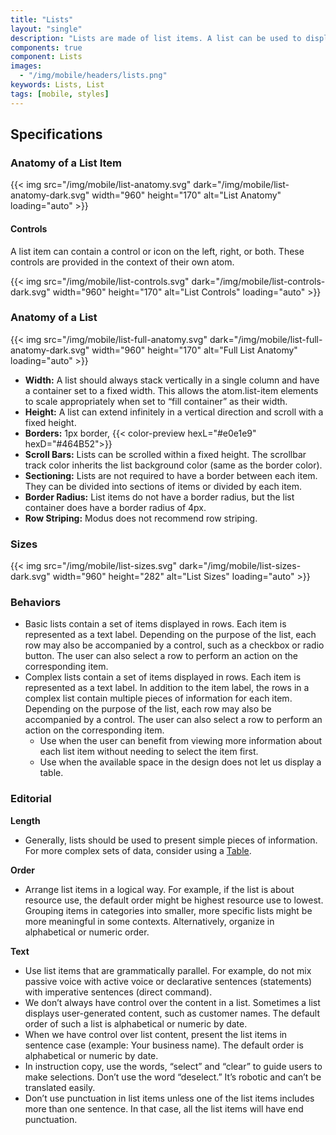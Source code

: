 ```yaml
---
title: "Lists"
layout: "single"
description: "Lists are made of list items. A list can be used to display content related to a single subject."
components: true
component: Lists
images:
  - "/img/mobile/headers/lists.png"
keywords: Lists, List
tags: [mobile, styles]
---
```


## Specifications

### Anatomy of a List Item

{{< img src="/img/mobile/list-anatomy.svg" dark="/img/mobile/list-anatomy-dark.svg" width="960" height="170" alt="List Anatomy" loading="auto" >}}

#### Controls

A list item can contain a control or icon on the left, right, or both.  These controls are provided in the context of their own atom.

{{< img src="/img/mobile/list-controls.svg" dark="/img/mobile/list-controls-dark.svg" width="960" height="170" alt="List Controls" loading="auto" >}}

### Anatomy of a List

{{< img src="/img/mobile/list-full-anatomy.svg" dark="/img/mobile/list-full-anatomy-dark.svg" width="960" height="170" alt="Full List Anatomy" loading="auto" >}}

- **Width:** A list should always stack vertically in a single column and have a container set to a fixed width.  This allows the atom.list-item elements to scale appropriately when set to “fill container” as their width.
- **Height:** A list can extend infinitely in a vertical direction and scroll with a fixed height.
- **Borders:** 1px border, {{< color-preview hexL="#e0e1e9" hexD="#464B52">}}
- **Scroll Bars:** Lists can be scrolled within a fixed height. The scrollbar track color inherits the list background color (same as the border color).
- **Sectioning:** Lists are not required to have a border between each item. They can be divided into sections of items or divided by each item.
- **Border Radius:** List items do not have a border radius, but the list container does have a border radius of 4px.
- **Row Striping:** Modus does not recommend row striping.

### Sizes

{{< img src="/img/mobile/list-sizes.svg" dark="/img/mobile/list-sizes-dark.svg" width="960" height="282" alt="List Sizes" loading="auto" >}}

### Behaviors

- Basic lists contain a set of items displayed in rows. Each item is represented as a text label. Depending on the purpose of the list, each row may also be accompanied by a control, such as a checkbox or radio button. The user can also select a row to perform an action on the corresponding item.
- Complex lists contain a set of items displayed in rows. Each item is represented as a text label. In addition to the item label, the rows in a complex list contain multiple pieces of information for each item. Depending on the purpose of the list, each row may also be accompanied by a control. The user can also select a row to perform an action on the corresponding item.
  - Use when the user can benefit from viewing more information about each list item without needing to select the item first.
  - Use when the available space in the design does not let us display a table.

### Editorial

**Length**

- Generally, lists should be used to present simple pieces of information. For more complex sets of data, consider using a [Table](/components/mobile/tables/).

**Order**

- Arrange list items in a logical way. For example, if the list is about resource use, the default order might be highest resource use to lowest. Grouping items in categories into smaller, more specific lists might be more meaningful in some contexts. Alternatively, organize in alphabetical or numeric order.

**Text**

- Use list items that are grammatically parallel. For example, do not mix passive voice with active voice or declarative sentences (statements) with imperative sentences (direct command).
- We don’t always have control over the content in a list. Sometimes a list displays user-generated content, such as customer names. The default order of such a list is alphabetical or numeric by date.
- When we have control over list content, present the list items in sentence case (example: Your business name). The default order is alphabetical or numeric by date.
- In instruction copy, use the words, “select” and “clear” to guide users to make selections. Don’t use the word “deselect.” It’s robotic and can’t be translated easily.
- Don’t use punctuation in list items unless one of the list items includes more than one sentence. In that case, all the list items will have end punctuation.
